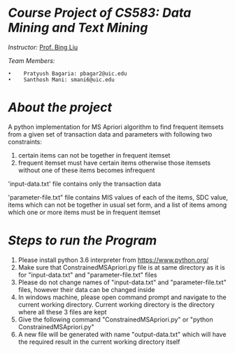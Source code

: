 ﻿_Course Project of CS583: Data Mining and Text Mining_
======================================================


_Instructor:_ [Prof. Bing Liu](https://www.cs.uic.edu/~liub/)

_Team Members:_

    •	 Pratyush Bagaria: pbagar2@uic.edu
    •	 Santhosh Mani: smani6@uic.edu



_About the project_
===================

A python implementation for MS Apriori algorithm to find frequent itemsets from a given set of transaction data and parameters with following two constraints:

1. certain items can not be together in frequent itemset
2. frequent itemset must have certain items otherwise those itemsets without one of these items becomes infrequent

'input-data.txt' file contains only the transaction data

'parameter-file.txt" file contains MIS values of each of the items, SDC value, items which can not be together in usual set form, and a list of items among which one or more items must be in frequent itemset


_Steps to run the Program_
===========================

1. Please install python 3.6 interpreter from https://www.python.org/
2. Make sure that ConstrainedMSApriori.py file is at same directory as it is for "input-data.txt" and "parameter-file.txt" files
3. Please do not change names of "input-data.txt" and "parameter-file.txt" files, however their data can be changed inside
4. In windows machine, please open command prompt and navigate to the current working directory. Current working directory is the directory where all these 3 files are kept
5. Give the following command "ConstrainedMSApriori.py" or "python ConstrainedMSApriori.py"
6. A new file will be generated with name "output-data.txt" which will have the required result in the current working directory itself